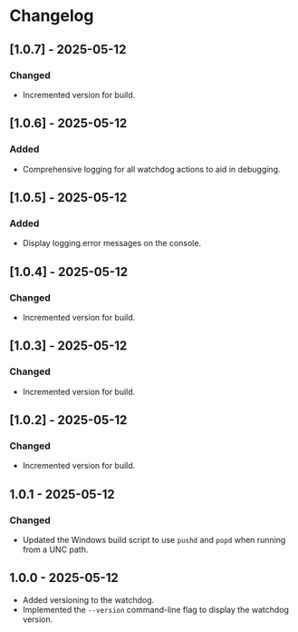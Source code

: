 # Changelog

## [1.0.7] - 2025-05-12
### Changed
- Incremented version for build.

## [1.0.6] - 2025-05-12
### Added
- Comprehensive logging for all watchdog actions to aid in debugging.

## [1.0.5] - 2025-05-12
### Added
- Display logging.error messages on the console.

## [1.0.4] - 2025-05-12
### Changed
- Incremented version for build.
## [1.0.3] - 2025-05-12
### Changed
- Incremented version for build.

## [1.0.2] - 2025-05-12
### Changed
- Incremented version for build.

## 1.0.1 - 2025-05-12
### Changed
- Updated the Windows build script to use `pushd` and `popd` when running from a UNC path.

## 1.0.0 - 2025-05-12
- Added versioning to the watchdog.
- Implemented the `--version` command-line flag to display the watchdog version.